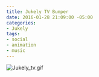 ```yaml
---
title: Jukely TV Bumper
date: 2016-01-28 21:09:00 -05:00
categories:
- Jukely
tags:
- social
- animation
- music
---
```


![Jukely_tv.gif](/uploads/Jukely_tv.gif)